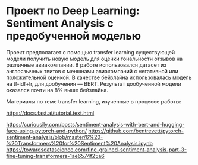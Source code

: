 # Проект по Deep Learning: Sentiment Analysis c предобученной моделью

Проект предполагает с помощью transfer learning существующей модели получить новую модель для оценки тональности отзывов на различные авиакомпании. В работе использовался датасет из англоязычных твитов с меншнами авиакомпаний с негативной или положительной оценкой. 
В качестве бейзлайна использовалась модель на tf-idf+lr, для дообучения — BERT. Результат дообученной модели оказался почти на 8% выше бейзлайна. 

Материалы по теме transfer learning, изученные в процессе работы: 


https://docs.fast.ai/tutorial.text.html


https://curiousily.com/posts/sentiment-analysis-with-bert-and-hugging-face-using-pytorch-and-python/
https://github.com/bentrevett/pytorch-sentiment-analysis/blob/master/6%20-%20Transformers%20for%20Sentiment%20Analysis.ipynb
https://towardsdatascience.com/fine-grained-sentiment-analysis-part-3-fine-tuning-transformers-1ae6574f25a6


